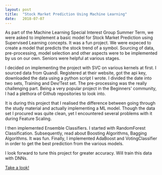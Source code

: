 ```yaml
---
layout: post
title:  "Stock Market Prediction Using Machine Learning"
date:   2018-07-07
---
```


As part of the Machine Learning Special Interest Group Summer Term, we were asked to implement a basic model for Stock
Market Prediction using Supervised Learning concepts. It was a fun project. We were expeced to create a model that predicts the stock trend
of a symbol. Sourcing of data, pre-processing, model selection and other aspects were to be implemented by
us on our own. Seniors were helpful at various stages. 

I decided on implementing the project with SVC on various kernels at first. I sourced data from Quandl. Registered at their website, got the api key, downloaded the data using a python script I wrote. I divided the date into two sets, Training and Dev/Test set. The pre-processing was the really challenging part. Being a very popular project in the Beginners' community, I had a plethora of Github repositories to look into.

It is during this project that I realised the difference between going through the study material and actually
implementing a ML model. Though the data set I procured was quite clean, yet I encountered several problems with
it during Feature Scaling.

I then implemented Ensemble Classifiers. I started with RandomForest Classification. Subsequently, read about Boosting Algorithms, Bagging Algorithms. It was fun. Finally, I implemented AdaBoost and VotingClassifier in order to get the best prediction from the various models.

I look forward to tune this project for greater accuracy. Will train this data with DNNs.

[Take a look!](https://github.com/siddhantkhandelwal/Stock-Market-Prediction-Using-ML)